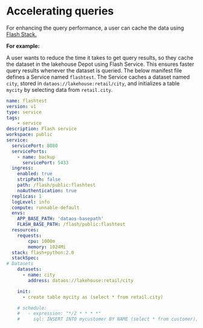 # Accelerating queries

For enhancing the query performance, a user can cache the data using [Flash Stack.](/resources/stacks/flash/)

**For example:**

A user wants to reduce the time it takes to get query results, so they cache the dataset in the lakehouse Depot using Flash Service. This ensures faster query results whenever the dataset is queried. The below manifest file defines a Service named `flashtest`. The Service caches a dataset named `city`, stored in `dataos://lakehouse:retail/city`, and initializes a table `mycity` by selecting data from `retail.city`.

```yaml
name: flashtest
version: v1
type: service
tags:
    - service
description: Flash service
workspace: public
service:
  servicePort: 8080
  servicePorts:
    - name: backup
      servicePort: 5433  
  ingress:
    enabled: true
    stripPath: false
    path: /flash/public:flashtest
    noAuthentication: true
  replicas: 1
  logLevel: info
  compute: runnable-default
  envs:
    APP_BASE_PATH: 'dataos-basepath'
    FLASH_BASE_PATH: /flash/public:flashtest
  resources:
    requests:
        cpu: 1000m
        memory: 1024Mi
  stack: flash+python:2.0
  stackSpec:
# Datasets
    datasets:
      - name: city
        address: dataos://lakehouse:retail/city

    init:
      - create table mycity as (select * from retail.city)

    # schedule:
    #   - expression: "*/2 * * * *"
    #     sql: INSERT INTO mycustomer BY NAME (select * from customer);
```
